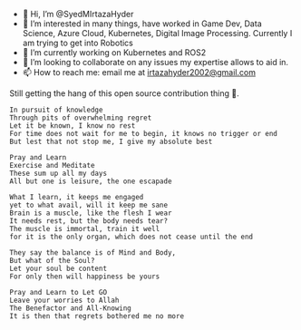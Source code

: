 - 👋 Hi, I’m @SyedMIrtazaHyder
- 👀 I’m interested in many things, have worked in Game Dev, Data Science, Azure Cloud, Kubernetes, Digital Image Processing. Currently I am trying to get into Robotics
- 🌱 I’m currently working on Kubernetes and ROS2
- 💞️ I’m looking to collaborate on any issues my expertise allows to aid in.
- 📫 How to reach me: email me at irtazahyder2002@gmail.com

Still getting the hang of this open source contribution thing 🫠.

```
In pursuit of knowledge
Through pits of overwhelming regret
Let it be known, I know no rest
For time does not wait for me to begin, it knows no trigger or end
But lest that not stop me, I give my absolute best

Pray and Learn
Exercise and Meditate
These sum up all my days
All but one is leisure, the one escapade

What I learn, it keeps me engaged
yet to what avail, will it keep me sane
Brain is a muscle, like the flesh I wear
It needs rest, but the body needs tear?
The muscle is immortal, train it well
for it is the only organ, which does not cease until the end

They say the balance is of Mind and Body,
But what of the Soul?
Let your soul be content
For only then will happiness be yours

Pray and Learn to Let GO
Leave your worries to Allah
The Benefactor and All-Knowing
It is then that regrets bothered me no more
```
<!---
SyedMIrtazaHyder/SyedMIrtazaHyder is a ✨ special ✨ repository because its `README.md` (this file) appears on your GitHub profile.
You can click the Preview link to take a look at your changes.
--->
